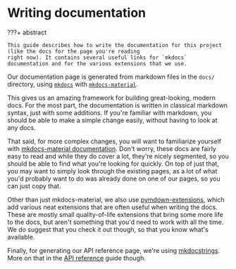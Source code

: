 # Writing documentation

???+ abstract

    This guide describes how to write the documentation for this project (like the docs for the page you're reading
    right now). It contains several useful links for `mkdocs` documentation and for the various extensions that we use.

Our documentation page is generated from markdown files in the `docs/` directory, using [`mkdocs`][mkdocs] with
[`mkdocs-material`][mkdocs-material].

This gives us an amazing framework for building great-looking, modern docs. For the most part, the documentation is
written in classical markdown syntax, just with some additions. If you're familiar with markdown, you should be able to
make a simple change easily, without having to look at any docs.

That said, for more complex changes, you will want to familiarize yourself with [mkdocs-material
documentation][mkdocs-material-reference]. Don't worry, these docs are fairly easy to read and while they do cover a
lot, they're nicely segmented, so you should be able to find what you're looking for quickly. On top of just that, you
may want to simply look through the existing pages, as a lot of what you'd probably want to do was already done on one
of our pages, so you can just copy that.

Other than just mkdocs-material, we also use
[pymdown-extensions], which add various neat
extensions that are often useful when writing the docs. These are mostly small quality-of-life extensions that bring
some more life to the docs, but aren't something that you'd need to work with all the time. We do suggest that you check
it out though, so that you know what's available.

Finally, for generating our API reference page, we're using [mkdocstrings]. More on
that in the [API reference] guide though.

[mkdocs]: https://www.mkdocs.org/
[mkdocs-material]: https://squidfunk.github.io/mkdocs-material/
[mkdocs-material-reference]: https://squidfunk.github.io/mkdocs-material/reference/
[pymdown-extensions]: https://facelessuser.github.io/pymdown-extensions/extensions/arithmatex/
[mkdocstrings]: https://mkdocstrings.github.io/
[API reference]: ./api-reference.md
